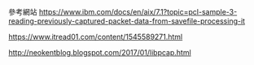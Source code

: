 參考網站
https://www.ibm.com/docs/en/aix/7.1?topic=pcl-sample-3-reading-previously-captured-packet-data-from-savefile-processing-it

https://www.itread01.com/content/1545589271.html

http://neokentblog.blogspot.com/2017/01/libpcap.html
